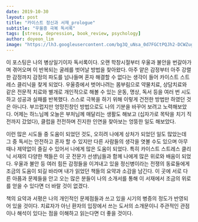 ```yaml
---
date: 2019-10-30
layout: post
title: "카이스트 정신과 서재_prologue"
subtitle: "우울증 극복 독서록"
tags: [stress, depression, book_review, psychology]
author: doyeon_lim
image: "https://lh3.googleusercontent.com/bg3Q_uNsa_0d7FGCtPQJh2-DCWZugSKoFhi_KzsFCzHDI27hB9TCtoDEayt3wxVVHLJExCBaARGUEl-aMJwqaieBlHxqbFQQlWPXdoNIaenqv2YT8IV0BEpx0i5zTROQExSNhpiRHSN41QdsGhlinPCW14PPx1rjGnrL2RisNMSoIg8-tZeG5d4GHElV_phS44m6Unc2CcTh8lSHUSpFjft2Olp3CaPVCgCTRyqZGY0Q3mu0HBqFLEh0ona8VlGlwidzthXJ1pHr2db-UkuKbh2o7pIMxOIppGLbJ7hfUwlbyFfgG6eKztEDWsAC-m0FHGdWFMSXQqbvD7Xa38ri3rw6KcR2niv9Mub4cewDjNBtMid-cajGTHpP85q9hUJa8n98jGqr2-bj9Wy5QsIZvq9FIyMtgL9crt7eCaCTtt0UqrSlapky9YBKhF9z5RRHp3Gu8cPB3PoxQLbuVC71Hr-ZCXH3RKag0uZKr6a6Vl83u3tb2rAE6AlcK42PG7d49OzakxKVldKdWbU3LSvWOX3R8FmKf9KElmd-MB_bI-MJ8Z-HfAp9ZkKdE4cSIH4VRzod2yB5E5XJ7tqkrDGR2A8g8Oii4uDWopoMLTMGvfqFsqKAQnyn5KHgTgStP7QEhwraghl_BeIQSmigGgQxrfEizjgcrRurHgNipJXOe30_P4wc_HbOBqpM=w550-h425-no"
---
```


이 포스팅은 나의 병상일기이자 독서록이다.  오랜 학창시절부터 우울과 불안을 번갈아가며 겪어오며 이 반복되는 굴레를 벗어날 방법을 찾아왔다. 아주 얕은 감정부터 아주 강렬한 감정까지 감정의 파도를 넘나들며 혼자 해결할 수 없다는 생각이 들어 카이스트 스트레스 클리닉을 찾게 되었다. 우울증에서 벗어나려는 몸부림으로 약물치료, 상담치료와 같은 전문적 치료와 별개로 개인적으로 해볼 수 있는 운동, 명상, 독서 등을 여러 번 시도하고 성공과 실패를 반복했다. 스스로 극복을 하기 위해 이렇게 건전한 방법만 하였던 것은 아니다.  부끄럽지만 엉망진창인 방법으로도 나의 기분을 바꾸어 보려고 노력해보았다. 어제는 하느님께 오늘은 부처님께 매달리는 생활도 해보고 (십자가로 목탁을 치기 직전까지 갔었다), 클럽을 전전하며 진지한 인연을 찾아보는 엉뚱한 일도 해보았다.


이런 많은 시도들 중 도움이 되었던 것도, 오히려 나에게 상처가 되었던 일도 많았는데 그 중 독서는 안전하고 혼자 할 수 있지만 다른 사람들의 생각을 엿볼 수도 있으며 아무 때나 제약없이 즐길 수 있어서 나에게 많은 도움이 되었다. 특히 카이스트 스트레스 클리닉 서재의 다양한 책들은 이 곳 전문가 선생님들과 함께 나에게 많은 위로와 배움이 되었다. 우울과 불안 등 여러 힘든 감정들을 이겨내고 있을 정신병이라는 전쟁의 동료들에게 조금의 도움이 되길 바라며 내가 읽었던 책들의 요약과 소감을 남긴다. 이 곳에 서로 다른 아픔과 문제들을 안고 오는 많은 분들이 나의 소개서를 통해 이 서재에서 조금의 위로를 얻을 수 있다면 더 바랄 것이 없겠다.


책의 요약과 서평은 나의 개인적인 문제점들과 쓰고 있을 시기의 병증의 정도가 반영되어 있을 것이다. 치료자가 아닌 환자의 입장에서 쓰는 도서의 소개문이니 주관적인 관점이나 해석이 있다는 점을 이해하고 읽는다면 더 좋을 것이다.
